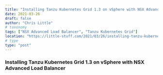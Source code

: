 ```yaml
---
title: "Installing Tanzu Kubernetes Grid 1.3 on vSphere with NSX Advanced Load Balancer"
date: 2021-03-26
draft: false
author: "Chris Little"
# taxonomy
tags: ["NSX Advanced Load Balancer", "Tanzu Kubernetes Grid"]
location: "https://little-stuff.com/2021/03/26/installing-tanzu-kubernetes-grid-1-3-on-vsphere-with-nsx-advanced-load-balancer/"
# type
type: "post"
---
```


### Installing Tanzu Kubernetes Grid 1.3 on vSphere with NSX Advanced Load Balancer
